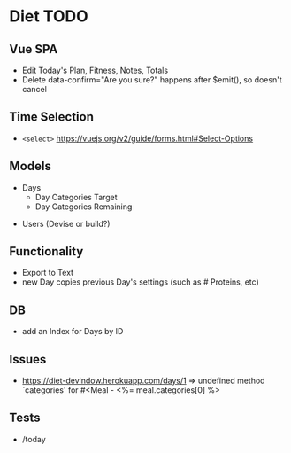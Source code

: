 # Diet TODO

## Vue SPA

- Edit Today's Plan, Fitness, Notes, Totals
- Delete data-confirm="Are you sure?" happens after $emit(), so doesn't cancel

## Time Selection

- `<select>` https://vuejs.org/v2/guide/forms.html#Select-Options

## Models

* Days
  * Day Categories Target
  * Day Categories Remaining 
- Users (Devise or build?)

## Functionality

- Export to Text
- new Day copies previous Day's settings (such as # Proteins, etc)

## DB

- add an Index for Days by ID

## Issues

- https://diet-devindow.herokuapp.com/days/1 => undefined method `categories' for #<Meal  -  <td class="category"><%= meal.categories[0] %></td>

## Tests

- /today
